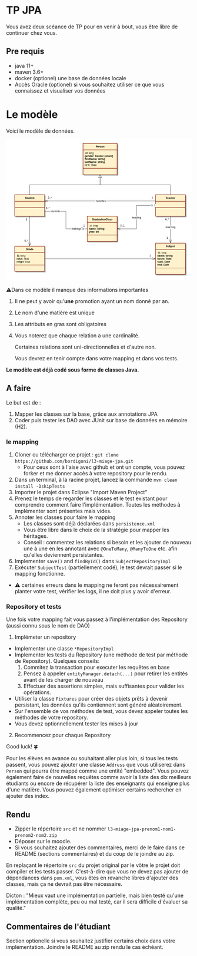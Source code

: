 # TP JPA

Vous avez deux scéance de TP pour en venir à bout, vous être libre de continuer chez vous.

## Pre requis

* java 11+
* maven 3.6+
* docker (optionel) une base de données locale
* Accès Oracle (optionel) si vous souhaitez utiliser ce que vous connaissez et visualiser vos données

# Le modèle

Voici le modèle de données.

![model](https://raw.githubusercontent.com/bordigoni/l3-miage-jpa/main/assets/images/model.png)

⚠️Dans ce modèle il manque des informations importantes
1. Il ne peut y avoir qu'**une** promotion ayant un nom donné par an.
2. Le nom d'une matière est unique
3. Les attributs en gras sont obligatoires
4. Vous noterez que chaque relation a une cardinalité.

   Certaines relations sont uni-directionnelles et d'autre non.

   Vous devrez en tenir compte dans votre mapping et dans vos tests.

**Le modèle est déjà codé sous forme de classes Java.**

## A faire

Le but est de :

1. Mapper les classes sur la base, grâce aux annotations JPA
1. Coder puis tester les DAO avec JUnit sur base de données en mémoire (H2).

### le mapping
1. Cloner ou télécharger ce projet : `git clone https://github.com/bordigoni/l3-miage-jpa.git`
   * Pour ceux sont à l'aise avec github et ont un compte, vous pouvez forker et me donner accès à votre repository pour le rendu.
2. Dans un terminal, à la racine projet, lancez la commande `mvn clean install -DskipTests`
3. Importer le projet dans Eclipse "Import Maven Project"
4. Prenez le temps de regarder les classes et le test existant pour comprendre comment faire l'implémentation. Toutes les méthodes à implémenter sont présentes mais vides.
5. Annoter les classes pour faire le mapping
   * Les classes sont déjà déclarées dans `persistence.xml`
   * Vous être libre dans le choix de la stratégie pour mapper les héritages.
   * Conseil : commentez les relations si besoin et les ajouter de nouveau une à une en les annotant avec `@OneToMany`, `@ManyToOne` etc. afin qu'elles deviennent persistantes.
6. Implementer `save()` and `findById()` dans `SubjectRepositoryImpl`
7. Exécuter `SubjectTest` (partiellement codé), le test devrait passer si le mapping fonctionne.
  * ⚠️ certaines erreurs dans le mapping ne feront pas nécessairement planter votre test, vérifier les logs, il ne doit plus y avoir d'erreur.

### Repository et tests
Une fois votre mapping fait vous passez à l'implémentation des Repository (aussi connu sous le nom de DAO)

1. Implémeter un repository
  * Implementer une classe `*RepositoryImpl`
  * Implementer les tests du Repository (une méthode de test par méthode de Repository).
    Quelques conseils:
    1. Commitez la transaction pour executer les requêtes en base
    2. Pensez à appeler `entityManager.detach(...)` pour retirer les entités avant de les charger de nouveau
    3. Effectuer des assertions simples, mais suffisantes pour valider les opérations.
* Utiliser la classe `Fixtures` pour créer des objets prêts à devenir persistant, les données qu'ils contiennent sont généré aléatoirement.
* Sur l'ensemble de vos méthodes de test, vous devez appeler toutes les méthodes de votre repository.
* Vous devez optionnellement tester les mises à jour
2. Recommencez pour chaque Repository

Good luck! 🍀

Pour les élèves en avance ou souhaitant aller plus loin, si tous les tests passent, vous pouvez ajouter une classe `Address` que vous utiliserez dans `Person` qui pourra être mappé comme une entité "embedded". Vous pouvez également faire de nouvelles requêtes comme avoir la liste des dix meilleurs étudiants ou encore de récupérer la liste des enseignants qui enseigne plus d'une matière. Vous pouvez également optimiser certains rechercher en ajouter des index.

## Rendu

* Zipper le répertoire `src` et ne nommer `l3-miage-jpa-prenom1-nom1-prenom2-nom2.zip`
* Déposer sur le moodle.
* Si vous souhaitez ajouter des commentaires, merci de le faire dans ce README (sections commentaires) et du coup de le joindre au zip.

En replaçant le répertoire `src` du projet original par le vôtre le projet doit compiler et les tests passer.
C'est-à-dire que vous ne devez pas ajouter de dépendances dans `pom.xml`, vous êtes en revanche libres d'ajouter des classes, mais ça ne devrait pas être nécessaire.

Dicton : "Mieux vaut une implémentation partielle, mais bien testé qu'une implémentation complète, peu ou mal testé, car il sera difficile d'évaluer sa qualité."

## Commentaires de l'étudiant

Section optionelle si vous souhaitez justifier certains choix dans votre implémentation. Joindre le README au zip rendu le cas échéant.
